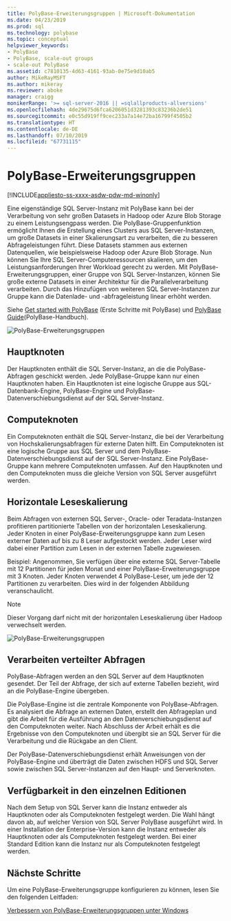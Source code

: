 ```yaml
---
title: PolyBase-Erweiterungsgruppen | Microsoft-Dokumentation
ms.date: 04/23/2019
ms.prod: sql
ms.technology: polybase
ms.topic: conceptual
helpviewer_keywords:
- PolyBase
- PolyBase, scale-out groups
- scale-out PolyBase
ms.assetid: c7810135-4d63-4161-93ab-0e75e9d10ab5
author: MikeRayMSFT
ms.author: mikeray
ms.reviewer: aboke
manager: craigg
monikerRange: '>= sql-server-2016 || =sqlallproducts-allversions'
ms.openlocfilehash: 4de29675d6fca6206051d3281393c83236b2de51
ms.sourcegitcommit: e0c55d919ff9cec233a7a14e72ba16799f4505b2
ms.translationtype: HT
ms.contentlocale: de-DE
ms.lasthandoff: 07/10/2019
ms.locfileid: "67731115"
---
```

# <a name="polybase-scale-out-groups"></a>PolyBase-Erweiterungsgruppen

[!INCLUDE[appliesto-ss-xxxx-asdw-pdw-md-winonly](../../includes/appliesto-ss-xxxx-xxxx-xxx-md-winonly.md)]

Eine eigenständige SQL Server-Instanz mit PolyBase kann bei der Verarbeitung von sehr großen Datasets in Hadoop oder Azure Blob Storage zu einem Leistungsengpass werden. Die PolyBase-Gruppenfunktion ermöglicht Ihnen die Erstellung eines Clusters aus SQL Server-Instanzen, um große Datasets in einer Skalierungsart zu verarbeiten, die zu besseren Abfrageleistungen führt. Diese Datasets stammen aus externen Datenquellen, wie beispielsweise Hadoop oder Azure Blob Storage. Nun können Sie Ihre SQL Server-Computeressourcen skalieren, um den Leistungsanforderungen Ihrer Workload gerecht zu werden. Mit PolyBase-Erweiterungsgruppen, einer Gruppe von SQL Server-Instanzen, können Sie große externe Datasets in einer Architektur für die Parallelverarbeitung verarbeiten. Durch das Hinzufügen von weiteren SQL Server-Instanzen zur Gruppe kann die Datenlade- und -abfrageleistung linear erhöht werden. 
  
Siehe [Get started with PolyBase](../../relational-databases/polybase/get-started-with-polybase.md) (Erste Schritte mit PolyBase) und [PolyBase Guide](../../relational-databases/polybase/polybase-guide.md)(PolyBase-Handbuch).
  
![PolyBase-Erweiterungsgruppen](../../relational-databases/polybase/media/polybase-scale-out-groups.png "PolyBase-Erweiterungsgruppen")  
  
## <a name="head-node"></a>Hauptknoten  

Der Hauptknoten enthält die SQL Server-Instanz, an die die PolyBase-Abfragen geschickt werden. Jede PolyBase-Gruppe kann nur einen Hauptknoten haben. Ein Hauptknoten ist eine logische Gruppe aus SQL-Datenbank-Engine, PolyBase-Engine und PolyBase-Datenverschiebungsdienst auf der SQL Server-Instanz.
  
## <a name="compute-node"></a>Computeknoten  

Ein Computeknoten enthält die SQL Server-Instanz, die bei der Verarbeitung von Hochskalierungsabfragen für externe Daten hilft. Ein Computeknoten ist eine logische Gruppe aus SQL Server und dem PolyBase-Datenverschiebungsdienst auf der SQL Server-Instanz. Eine PolyBase-Gruppe kann mehrere Computeknoten umfassen. Auf den Hauptknoten und den Computeknoten muss die gleiche Version von SQL Server ausgeführt werden.

## <a name="scale-out-reads"></a>Horizontale Leseskalierung

Beim Abfragen von externen SQL Server-, Oracle- oder Teradata-Instanzen profitieren partitionierte Tabellen von der horizontalen Leseskalierung. Jeder Knoten in einer PolyBase-Erweiterungsgruppe kann zum Lesen externer Daten auf bis zu 8 Leser aufgestockt werden. Jeder Leser wird dabei einer Partition zum Lesen in der externen Tabelle zugewiesen. 

Beispiel: Angenommen, Sie verfügen über eine externe SQL Server-Tabelle mit 12 Partitionen für jeden Monat und einer PolyBase-Erweiterungsgruppe mit 3 Knoten. Jeder Knoten verwendet 4 PolyBase-Leser, um jede der 12 Partitionen zu verarbeiten. Dies wird in der folgenden Abbildung veranschaulicht. 

> [!NOTE]
>  Dieser Vorgang darf nicht mit der horizontalen Leseskalierung über Hadoop verwechselt werden. 

![PolyBase-Erweiterungsgruppen](../../relational-databases/polybase/media/polybase-scale-out-groups2.png "PolyBase-Erweiterungsgruppen")
  
## <a name="distributed-query-processing"></a>Verarbeiten verteilter Abfragen  

PolyBase-Abfragen werden an den SQL Server auf dem Hauptknoten gesendet. Der Teil der Abfrage, der sich auf externe Tabellen bezieht, wird an die PolyBase-Engine übergeben.
  
Die PolyBase-Engine ist die zentrale Komponente von PolyBase-Abfragen. Es analysiert die Abfrage an externen Daten, erstellt den Abfrageplan und gibt die Arbeit für die Ausführung an den Datenverschiebungsdienst auf den Computeknoten weiter. Nach Abschluss der Arbeit erhält es die Ergebnisse von den Computeknoten und übergibt sie an SQL Server für die Verarbeitung und die Rückgabe an den Client.
  
Der PolyBase-Datenverschiebungsdienst erhält Anweisungen von der PolyBase-Engine und überträgt die Daten zwischen HDFS und SQL Server sowie zwischen SQL Server-Instanzen auf den Haupt- und Serverknoten.
  
## <a name="editions-availability"></a>Verfügbarkeit in den einzelnen Editionen  

Nach dem Setup von SQL Server kann die Instanz entweder als Hauptknoten oder als Computeknoten festgelegt werden. Die Wahl hängt davon ab, auf welcher Version von SQL Server PolyBase ausgeführt wird. In einer Installation der Enterprise-Version kann die Instanz entweder als Hauptknoten oder als Computeknoten festgelegt werden. Bei einer Standard Edition kann die Instanz nur als Computeknoten festgelegt werden.

## <a name="next-steps"></a>Nächste Schritte

Um eine PolyBase-Erweiterungsgruppe konfigurieren zu können, lesen Sie den folgenden Leitfaden:

[Verbessern von PolyBase-Erweiterungsgruppen unter Windows](configure-scale-out-groups-windows.md)
